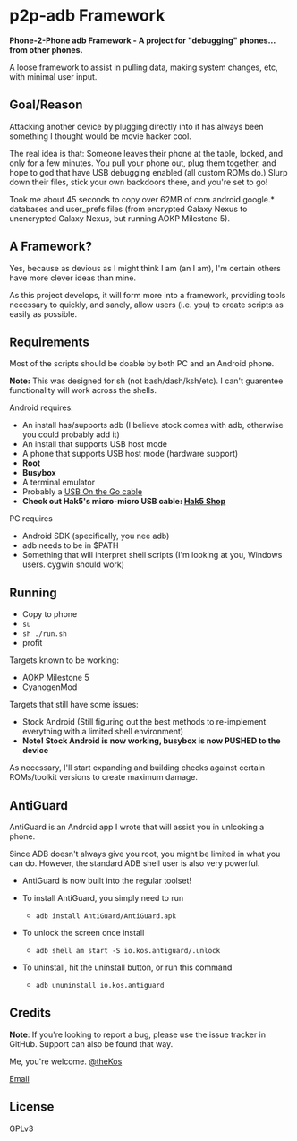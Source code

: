 p2p-adb Framework
=======

**Phone-2-Phone adb Framework - A project for "debugging" phones... from other phones.**

A loose framework to assist in pulling data, making system changes, etc, with minimal user input.

Goal/Reason
-----------

Attacking another device by plugging directly into it has always been something I thought would be movie hacker cool.

The real idea is that: Someone leaves their phone at the table, locked, and only for a few minutes. You pull your phone out, plug them together, and hope to god that have USB debugging enabled (all custom ROMs do.) Slurp down their files, stick your own backdoors there, and you're set to go!

Took me about 45 seconds to copy over 62MB of com.android.google.\* databases and user\_prefs files (from encrypted Galaxy Nexus to unencrypted Galaxy Nexus, but running AOKP Milestone 5).

A Framework?
------------

Yes, because as devious as I might think I am (an I am), I'm certain others have more clever ideas than mine.

As this project develops, it will form more into a framework, providing tools necessary to quickly, and sanely, allow users (i.e. you) to create scripts as easily as possible.

Requirements
------------

Most of the scripts should be doable by both PC and an Android phone.

__Note:__ This was designed for sh (not bash/dash/ksh/etc). I can't guarentee functionality will work across the shells.

Android requires:
 * An install has/supports adb (I believe stock comes with adb, otherwise you could probably add it)
 * An install that supports USB host mode
 * A phone that supports USB host mode (hardware support)
 * **Root**
 * **Busybox**
 * A terminal emulator
 * Probably a [USB On the Go cable](http://www.amazon.com/s/ref=nb_sb_noss?url=search-alias%3Daps&field-keywords=usb+otg)
 * **Check out Hak5's micro-micro USB cable: [Hak5 Shop](http://hakshop.myshopify.com/products/micro-to-micro-otg)**

PC requires 
 * Android SDK (specifically, you nee adb)
 * adb needs to be in $PATH
 * Something that will interpret shell scripts (I'm looking at you, Windows users. cygwin should work)

Running
------

 * Copy to phone
 * `su`
 * `sh ./run.sh`
 * profit

Targets known to be working:
 * AOKP Milestone 5
 * CyanogenMod

Targets that still have some issues:
 * Stock Android (Still figuring out the best methods to re-implement everything with a limited shell environment)
 * **Note! Stock Android is now working, busybox is now PUSHED to the device**

As necessary, I'll start expanding and building checks against certain ROMs/toolkit versions to create maximum damage.


AntiGuard
---------
AntiGuard is an Android app I wrote that will assist you in unlcoking a phone.

Since ADB doesn't always give you root, you might be limited in what you can do. However, the standard ADB shell user is also very powerful.

 * AntiGuard is now built into the regular toolset!

 * To install AntiGuard, you simply need to run
   * `adb install AntiGuard/AntiGuard.apk`

 * To unlock the screen once install
   * `adb shell am start -S io.kos.antiguard/.unlock`

 * To uninstall, hit the uninstall button, or run this command
   * `adb ununinstall io.kos.antiguard`





Credits
-------

**Note**: If you're looking to report a bug, please use the issue tracker in GitHub. Support can also be found that way. 

Me, you're welcome. [@theKos](https://twitter.com/#!/thekos)

[Email](mailto:kyle@kyleosborn.com)

License
-------

GPLv3
